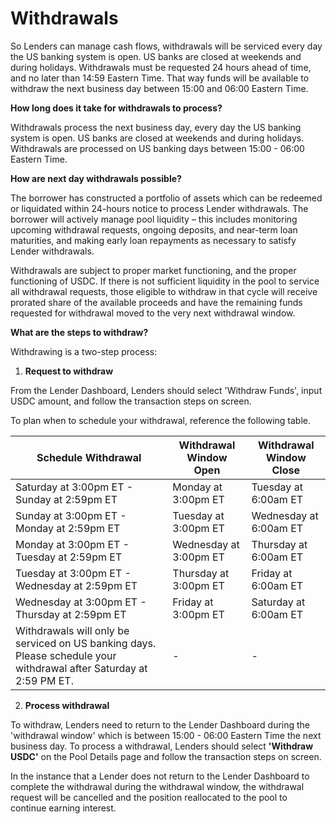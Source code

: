 # Withdrawals

So Lenders can manage cash flows, withdrawals will be serviced every day the US banking system is open. US banks are closed at weekends and during holidays. Withdrawals must be requested 24 hours ahead of time, and no later than 14:59 Eastern Time. That way funds will be available to withdraw the next business day between 15:00 and 06:00 Eastern Time.

**How long does it take for withdrawals to process?**

Withdrawals process the next business day, every day the US banking system is open. US banks are closed at weekends and during holidays. Withdrawals are processed on US banking days between 15:00 - 06:00 Eastern Time. 

**How are next day withdrawals possible?**

The borrower has constructed a portfolio of assets which can be redeemed or liquidated within 24-hours notice to process Lender withdrawals. The borrower will actively manage pool liquidity – this includes monitoring upcoming withdrawal requests, ongoing deposits, and near-term loan maturities, and making early loan repayments as necessary to satisfy Lender withdrawals.

Withdrawals are subject to proper market functioning, and the proper functioning of USDC. If there is not sufficient liquidity in the pool to service all withdrawal requests, those eligible to withdraw in that cycle will receive prorated share of the available proceeds and have the remaining funds requested for withdrawal moved to the very next withdrawal window.

**What are the steps to withdraw?**

Withdrawing is a two-step process:

1. **Request to withdraw**

From the Lender Dashboard, Lenders should select 'Withdraw Funds', input USDC amount, and follow the transaction steps on screen.

To plan when to schedule your withdrawal, reference the following table.

| Schedule Withdrawal | Withdrawal Window Open | Withdrawal Window Close |
|-|-|-|
| Saturday at 3:00pm ET - Sunday at 2:59pm ET | Monday at 3:00pm ET | Tuesday at 6:00am ET |
| Sunday at 3:00pm ET - Monday at 2:59pm ET | Tuesday at 3:00pm ET | Wednesday at 6:00am ET |
| Monday at 3:00pm ET - Tuesday at 2:59pm ET | Wednesday at 3:00pm ET | Thursday at 6:00am ET |
| Tuesday at 3:00pm ET - Wednesday at 2:59pm ET | Thursday at 3:00pm ET | Friday at 6:00am ET |
| Wednesday at 3:00pm ET - Thursday at 2:59pm ET | Friday at 3:00pm ET | Saturday at 6:00am ET |
| Withdrawals will only be serviced on US banking days. Please schedule your withdrawal after Saturday at 2:59 PM ET. | - | - |


2. **Process withdrawal**

To withdraw, Lenders need to return to the Lender Dashboard during the 'withdrawal window' which is between 15:00 - 06:00 Eastern Time the next business day. To process a withdrawal, Lenders should select **'Withdraw USDC'** on the Pool Details page and follow the transaction steps on screen.

In the instance that a Lender does not return to the Lender Dashboard to complete the withdrawal during the withdrawal window, the withdrawal request will be cancelled and the position reallocated to the pool to continue earning interest.